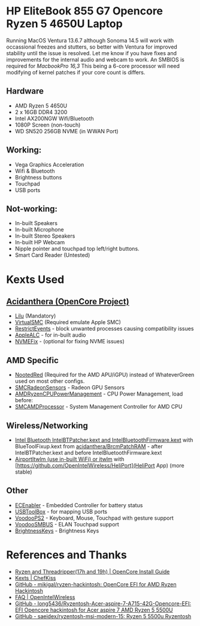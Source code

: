 # HP EliteBook 855 G7 Opencore Ryzen 5 4650U Laptop

Running MacOS Ventura 13.6.7 although Sonoma 14.5 will work with occassional freezes and stutters, so better with Ventura for improved stability until the issue is resolved. Let me know if you have fixes and improvements for the internal audio and webcam to work. An SMBIOS is required for *MacbookPro 16,3* This being a 6-core processor will need modifying of kernel patches if your core count is differs.

## Hardware

- AMD Ryzen 5 4650U
- 2 x 16GB DDR4 3200
- Intel AX200NGW Wifi/Bluetooth    
- 1080P Screen (non-touch)
- WD SN520 256GB NVME (in WWAN Port)
 
## Working:

- Vega Graphics Acceleration
- Wifi & Bluetooth
- Brightness buttons
- Touchpad 
- USB ports 

## Not-working:

- In-built Speakers
- In-built Microphone
- In-built Stereo Speakers
- In-built HP Webcam
- Nipple pointer and touchpad top left/right buttons.
- Smart Card Reader (Untested)


# Kexts Used

## [Acidanthera (OpenCore Project)](https://github.com/acidanthera)

- [Lilu](https://github.com/acidanthera/Lilu) (Mandatory)
- [VirtualSMC](https://github.com/acidanthera/VirtualSMC) (Required emulate Apple SMC)
- [RestrictEvents](https://github.com/acidanthera/RestrictEvents) - block unwanted processes causing compatibility issues
- [AppleALC](https://github.com/acidanthera/AppleALC) - for in-built audio
- [NVMEFix](https://github.com/acidanthera/NVMeFix) - (optional for fixing NVME issues)

## AMD Specific

- [NootedRed](https://github.com/ChefKissInc/NootedRed) (Required for the AMD APU/iGPU) instead of WhateverGreen used on most other configs.
- [SMCRadeonSensors](https://github.com/ChefKissInc/SMCRadeonSensors) - Radeon GPU Sensors
- [AMDRyzenCPUPowerManagement](https://github.com/trulyspinach/SMCAMDProcessor) - CPU Power Management, load before:
- [SMCAMDProcessor](https://github.com/trulyspinach/SMCAMDProcessor) - System Management Controller for AMD CPU 
    
## Wireless/Networking

- [Intel Bluetooth IntelBTPatcher.kext and IntelBluetoothFirmware.kext](https://github.com/OpenIntelWireless/IntelBluetoothFirmware) with BlueToolFixup.kext from [acidanthera/BrcmPatchRAM](https://github.com/acidanthera/BrcmPatchRAM) - after IntelBTPatcher.kext and before IntelBluetoothFirmware.kext
- [AirportItwlm (use in-built WiFi) or itwlm](https://github.com/OpenIntelWireless/itlwm) with [https://github.com/OpenIntelWireless/HeliPort](HeliPort App) (more stable) 

## Other

- [ECEnabler](https://github.com/1Revenger1/ECEnabler) - Embedded Controller for battery status
- [USBToolBox](https://github.com/USBToolBox/kext) - for mapping USB ports
- [VoodooPS2](https://github.com/acidanthera/VoodooPS2) - Keyboard, Mouse, Touchpad with gesture support
- [VoodooSMBUS](https://github.com/VoodooSMBus/VoodooSMBus) - ELAN Touchpad support
- [BrightnessKeys](https://github.com/acidanthera/BrightnessKeys) - Brightness Keys

# References and Thanks

- [Ryzen and Threadripper(17h and 19h) | OpenCore Install Guide](https://dortania.github.io/OpenCore-Install-Guide/AMD/zen.html)
- [Kexts | ChefKiss](https://chefkissinc.github.io/guide/gathering-files/kexts#input)
- [GitHub - mikigal/ryzen-hackintosh: OpenCore EFI for AMD Ryzen Hackintosh](https://github.com/mikigal/ryzen-hackintosh)
- [FAQ | OpenIntelWireless](https://openintelwireless.github.io/IntelBluetoothFirmware/FAQ.html#what-additional-steps-should-i-do-to-make-bluetooth-work-on-macos-monterey-and-newer)
- [GitHub - long5436/Ryzentosh-Acer-aspire-7-A715-42G-Opencore-EFI: EFI Opencore hackintosh for Acer aspire 7 AMD Ryzen 5 5500U](https://github.com/long5436/Ryzentosh-Acer-aspire-7-A715-42G-Opencore-EFI)
- [GitHub - saeidex/ryzentosh-msi-modern-15: Ryzen 5 5500u Ryzentosh](https://github.com/saeidex/ryzentosh-msi-modern-15)
